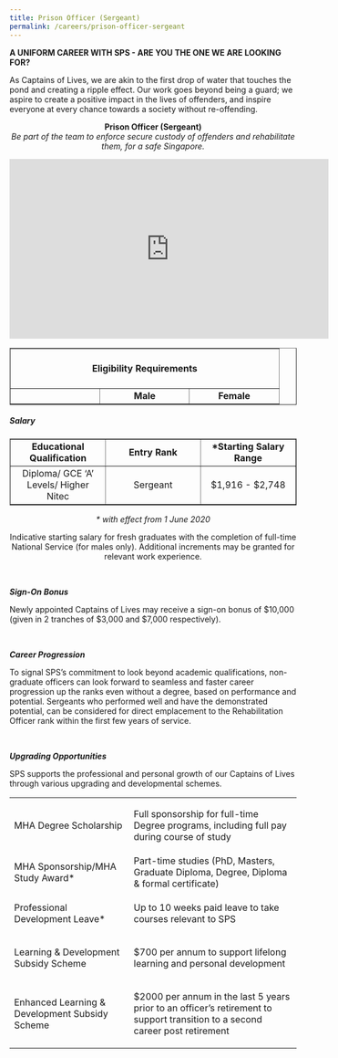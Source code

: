 ```yaml
---
title: Prison Officer (Sergeant)
permalink: /careers/prison-officer-sergeant
---
```

<p><strong>A UNIFORM CAREER WITH SPS - ARE YOU THE ONE WE ARE LOOKING FOR?</strong></p>
<p class="copytext">As Captains of Lives, we are akin to the first drop of water that touches the pond and creating a ripple effect. Our work goes beyond being a guard; we aspire to create&nbsp;a positive impact in the lives of offenders, and inspire everyone at every chance towards a society without re-offending.</p>
<p style="text-align: center;"><strong>Prison Officer (Sergeant)</strong><br><em>Be part of the team to enforce secure custody of offenders and rehabilitate them, for a safe Singapore.</em></p>
<div style="text-align: center;"><iframe width="560" height="315" src="https://www.youtube.com/embed/CshxKg00Oao" title="YouTube video player" frameborder="0" allow="accelerometer; autoplay; clipboard-write; encrypted-media; gyroscope; picture-in-picture" allowfullscreen></iframe>
<table border="1" style="border-collapse: collapse; width: 100%; height: 100px;">
<tbody>
<tr style="height: 46px;">
<td colspan="3" style="text-align: center; width: 99.9999%;">
<h4><strong>Eligibility Requirements</strong></h4>
</td>
</tr>
<tr style="height: 18px;">
<td style="width: 33.3333%; height: 18px;">&nbsp;</td>
<td style="width: 33.3333%; text-align: center; height: 18px;"><strong>Male</strong></td>
<td style="width: 33.3333%; text-align: center; height: 18px;"><strong>Female</strong></td>
</tr>
<tr style="height: 18px;">
<td style="width: 33.3333%; height: 18px;">PES Status</td>
<td style="width: 33.3333%; height: 18px;">PES B1 and Above</td>
<td style="width: 33.3333%; height: 18px;">Exempted</td>
</tr>
<tr style="height: 18px;">
<td style="width: 33.3333%; height: 18px; text-align: left;">Vision</td>
<td colspan="2" style="text-align: center; width: 66.6666%;">Normal Colour Vision</td>
</tr>
</tbody>
</table>
<h5 style="text-align: left;"><strong>Salary</strong></h5>
<table border="1" style="border-collapse: collapse; width: 100%;">
<tbody>
<tr>
<td style="width: 33.3333%; text-align: center;"><strong>Educational Qualification</strong></td>
<td style="width: 33.3333%; text-align: center;"><strong>Entry Rank</strong></td>
<td style="width: 33.3333%; text-align: center;"><strong>*Starting Salary Range</strong></td>
</tr>
<tr>
<td style="width: 33.3333%; text-align: center;">Diploma/ GCE ‘A’ Levels/ Higher Nitec</td>
<td style="width: 33.3333%; text-align: center;">Sergeant</td>
<td style="width: 33.3333%; text-align: center;">$1,916 - $2,748</td>
</tr>
</tbody>
</table>
<div class="container">
<p class="copytext"><em>* with effect from 1 June 2020</em></p>
<p class="copytext">Indicative starting salary for fresh graduates with the completion of full-time National Service (for males only). Additional increments may be granted for relevant work experience.</p>
<p class="copytext">&nbsp;</p>
</div>
<div class="container">
<p style="text-align: left;" class="subtitle"><strong><em>Sign-On Bonus</em></strong></p>
<p style="text-align: left;" class="copytext">Newly appointed Captains of Lives may receive a sign-on bonus of $10,000 (given in 2 tranches of $3,000 and $7,000 respectively).</p>
<p style="text-align: left;" class="copytext">&nbsp;</p>
</div>
<div class="container">
<p style="text-align: left;" class="subtitle"><strong><em>Career Progression</em></strong></p>
<p style="text-align: left;" class="copytext">To signal SPS’s commitment to look beyond academic qualifications, non-graduate officers can look forward to seamless and faster career progression up the ranks even without a degree, based on performance and potential. Sergeants who performed well and have the demonstrated potential, can be considered for direct emplacement to the Rehabilitation Officer rank within the first few years of service.</p>
<p style="text-align: left;" class="copytext">&nbsp;</p>
<p style="text-align: left;" class="subtitle"><em><strong>Upgrading Opportunities</strong></em></p>
<p style="text-align: left;" class="copytext">SPS supports the professional and personal growth of our Captains of Lives through various upgrading and developmental schemes.</p>
</div>
</div>
<table class="table">
<tbody>
<tr>
<td class="cellpadding">
<p>MHA Degree Scholarship</p>
</td>
<td class="cellpadding">
<p>Full sponsorship for full-time Degree programs, including full pay during course of study</p>
</td>
</tr>
<tr>
<td class="cellpadding">MHA Sponsorship/MHA Study Award*</td>
<td class="cellpadding">Part-time studies (PhD, Masters, Graduate Diploma, Degree, Diploma &amp; formal certificate)&nbsp;</td>
</tr>
<tr>
<td class="cellpadding">
<p>Professional Development Leave*</p>
</td>
<td class="cellpadding">
<p>Up to 10 weeks paid leave to take courses relevant to SPS</p>
</td>
</tr>
<tr>
<td class="cellpadding">
<p>Learning &amp; Development Subsidy Scheme</p>
</td>
<td class="cellpadding">
<p>$700 per annum to support lifelong learning and personal development</p>
</td>
</tr>
<tr>
<td class="cellpadding">
<p>Enhanced Learning &amp; Development Subsidy Scheme</p>
</td>
<td class="cellpadding">
<p>$2000 per annum in the last 5 years prior to an officer’s retirement to support transition to a second career post retirement</p>
</td>
</tr>
</tbody>
</table>

